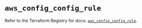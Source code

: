 # `aws_config_config_rule`

Refer to the Terraform Registry for docs: [`aws_config_config_rule`](https://registry.terraform.io/providers/hashicorp/aws/5.64.0/docs/resources/config_config_rule).
